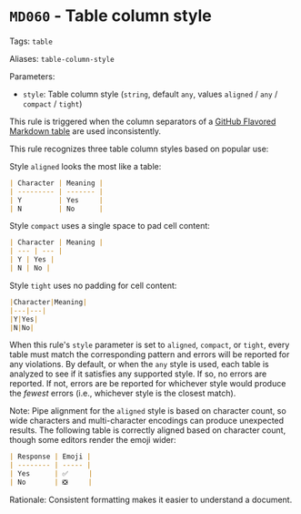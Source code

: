 # `MD060` - Table column style

Tags: `table`

Aliases: `table-column-style`

Parameters:

- `style`: Table column style (`string`, default `any`, values `aligned` /
  `any` / `compact` / `tight`)

This rule is triggered when the column separators of a
[GitHub Flavored Markdown table][gfm-table-060] are used inconsistently.

This rule recognizes three table column styles based on popular use:

Style `aligned` looks the most like a table:

```markdown
| Character | Meaning |
| --------- | ------- |
| Y         | Yes     |
| N         | No      |
```

Style `compact` uses a single space to pad cell content:

```markdown
| Character | Meaning |
| --- | --- |
| Y | Yes |
| N | No |
```

Style `tight` uses no padding for cell content:

```markdown
|Character|Meaning|
|---|---|
|Y|Yes|
|N|No|
```

When this rule's `style` parameter is set to `aligned`, `compact`, or `tight`,
every table must match the corresponding pattern and errors will be reported for
any violations. By default, or when the `any` style is used, each table is
analyzed to see if it satisfies any supported style. If so, no errors are
reported. If not, errors are be reported for whichever style would produce the
*fewest* errors (i.e., whichever style is the closest match).

Note: Pipe alignment for the `aligned` style is based on character count, so
wide characters and multi-character encodings can produce unexpected results.
The following table is correctly aligned based on character count, though some
editors render the emoji wider:

<!-- markdownlint-capture -->
<!-- markdownlint-disable extended-ascii -->

```markdown
| Response | Emoji |
| -------- | ----- |
| Yes      | ✅     |
| No       | ❎     |
```

<!-- markdownlint-restore -->

Rationale: Consistent formatting makes it easier to understand a document.

[gfm-table-060]: https://docs.github.com/en/get-started/writing-on-github/working-with-advanced-formatting/organizing-information-with-tables
